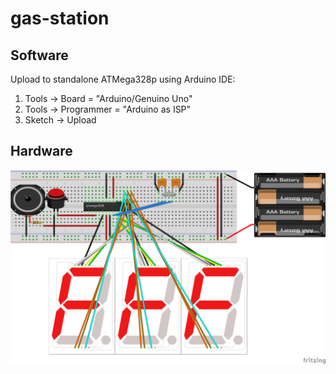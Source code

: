 # gas-station

## Software

Upload to standalone ATMega328p using Arduino IDE:

1. Tools -> Board = "Arduino/Genuino Uno"
2. Tools -> Programmer = "Arduino as ISP"
3. Sketch -> Upload

## Hardware

![Breadbord wiring](doc/gas-station_bb.png)
